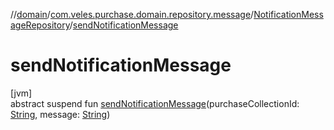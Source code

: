 //[domain](../../../index.md)/[com.veles.purchase.domain.repository.message](../index.md)/[NotificationMessageRepository](index.md)/[sendNotificationMessage](send-notification-message.md)

# sendNotificationMessage

[jvm]\
abstract suspend fun [sendNotificationMessage](send-notification-message.md)(purchaseCollectionId: [String](https://kotlinlang.org/api/latest/jvm/stdlib/kotlin/-string/index.html), message: [String](https://kotlinlang.org/api/latest/jvm/stdlib/kotlin/-string/index.html))
